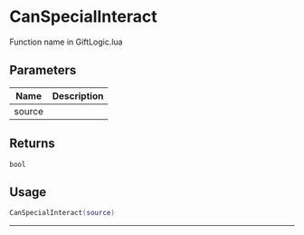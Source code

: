 # CanSpecialInteract

Function name in GiftLogic.lua

## Parameters

| Name   | Description |
| ------ | ----------- |
| source |             |

## Returns

`bool`

## Usage

```lua
CanSpecialInteract(source)
```

---
